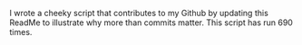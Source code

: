 I wrote a cheeky script that contributes to my Github by updating this ReadMe to illustrate why more than commits matter. This script has run 690 times.